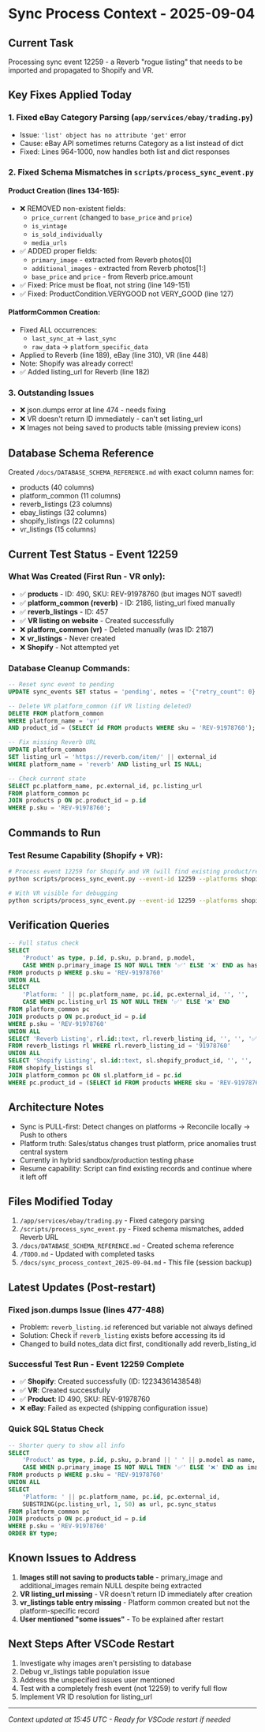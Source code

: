 # Sync Process Context - 2025-09-04

## Current Task
Processing sync event 12259 - a Reverb "rogue listing" that needs to be imported and propagated to Shopify and VR.

## Key Fixes Applied Today

### 1. Fixed eBay Category Parsing (`app/services/ebay/trading.py`)
- Issue: `'list' object has no attribute 'get'` error
- Cause: eBay API sometimes returns Category as a list instead of dict
- Fixed: Lines 964-1000, now handles both list and dict responses

### 2. Fixed Schema Mismatches in `scripts/process_sync_event.py`

#### Product Creation (lines 134-165):
- ❌ REMOVED non-existent fields:
  - `price_current` (changed to `base_price` and `price`)
  - `is_vintage` 
  - `is_sold_individually`
  - `media_urls`
- ✅ ADDED proper fields:
  - `primary_image` - extracted from Reverb photos[0]
  - `additional_images` - extracted from Reverb photos[1:]
  - `base_price` and `price` - from Reverb price.amount
- ✅ Fixed: Price must be float, not string (line 149-151)
- ✅ Fixed: ProductCondition.VERYGOOD not VERY_GOOD (line 127)

#### PlatformCommon Creation:
- Fixed ALL occurrences:
  - `last_sync_at` → `last_sync` 
  - `raw_data` → `platform_specific_data`
- Applied to Reverb (line 189), eBay (line 310), VR (line 448)
- Note: Shopify was already correct!
- ✅ Added listing_url for Reverb (line 182)

### 3. Outstanding Issues
- ❌ json.dumps error at line 474 - needs fixing
- ❌ VR doesn't return ID immediately - can't set listing_url
- ❌ Images not being saved to products table (missing preview icons)

## Database Schema Reference
Created `/docs/DATABASE_SCHEMA_REFERENCE.md` with exact column names for:
- products (40 columns)
- platform_common (11 columns) 
- reverb_listings (23 columns)
- ebay_listings (32 columns)
- shopify_listings (22 columns)
- vr_listings (15 columns)

## Current Test Status - Event 12259

### What Was Created (First Run - VR only):
- ✅ **products** - ID: 490, SKU: REV-91978760 (but images NOT saved!)
- ✅ **platform_common (reverb)** - ID: 2186, listing_url fixed manually
- ✅ **reverb_listings** - ID: 457
- ✅ **VR listing on website** - Created successfully
- ❌ **platform_common (vr)** - Deleted manually (was ID: 2187)
- ❌ **vr_listings** - Never created
- ❌ **Shopify** - Not attempted yet

### Database Cleanup Commands:
```sql
-- Reset sync event to pending
UPDATE sync_events SET status = 'pending', notes = '{"retry_count": 0}' WHERE id = 12259;

-- Delete VR platform_common (if VR listing deleted)
DELETE FROM platform_common 
WHERE platform_name = 'vr' 
AND product_id = (SELECT id FROM products WHERE sku = 'REV-91978760');

-- Fix missing Reverb URL
UPDATE platform_common 
SET listing_url = 'https://reverb.com/item/' || external_id
WHERE platform_name = 'reverb' AND listing_url IS NULL;

-- Check current state
SELECT pc.platform_name, pc.external_id, pc.listing_url 
FROM platform_common pc 
JOIN products p ON pc.product_id = p.id 
WHERE p.sku = 'REV-91978760';
```

## Commands to Run

### Test Resume Capability (Shopify + VR):
```bash
# Process event 12259 for Shopify and VR (will find existing product/reverb)
python scripts/process_sync_event.py --event-id 12259 --platforms shopify vr --retry-errors

# With VR visible for debugging
python scripts/process_sync_event.py --event-id 12259 --platforms shopify vr --vr-no-headless --retry-errors
```

## Verification Queries
```sql
-- Full status check
SELECT 
    'Product' as type, p.id, p.sku, p.brand, p.model,
    CASE WHEN p.primary_image IS NOT NULL THEN '✅' ELSE '❌' END as has_images
FROM products p WHERE p.sku = 'REV-91978760'
UNION ALL
SELECT 
    'Platform: ' || pc.platform_name, pc.id, pc.external_id, '', '',
    CASE WHEN pc.listing_url IS NOT NULL THEN '✅' ELSE '❌' END
FROM platform_common pc
JOIN products p ON pc.product_id = p.id
WHERE p.sku = 'REV-91978760'
UNION ALL
SELECT 'Reverb Listing', rl.id::text, rl.reverb_listing_id, '', '', '✅'
FROM reverb_listings rl WHERE rl.reverb_listing_id = '91978760'
UNION ALL
SELECT 'Shopify Listing', sl.id::text, sl.shopify_product_id, '', '', '✅'
FROM shopify_listings sl
JOIN platform_common pc ON sl.platform_id = pc.id
WHERE pc.product_id = (SELECT id FROM products WHERE sku = 'REV-91978760');
```

## Architecture Notes
- Sync is PULL-first: Detect changes on platforms → Reconcile locally → Push to others
- Platform truth: Sales/status changes trust platform, price anomalies trust central system
- Currently in hybrid sandbox/production testing phase
- Resume capability: Script can find existing records and continue where it left off

## Files Modified Today
1. `/app/services/ebay/trading.py` - Fixed category parsing
2. `/scripts/process_sync_event.py` - Fixed schema mismatches, added Reverb URL
3. `/docs/DATABASE_SCHEMA_REFERENCE.md` - Created schema reference
4. `/TODO.md` - Updated with completed tasks
5. `/docs/sync_process_context_2025-09-04.md` - This file (session backup)

## Latest Updates (Post-restart)

### Fixed json.dumps Issue (lines 477-488)
- Problem: `reverb_listing.id` referenced but variable not always defined
- Solution: Check if `reverb_listing` exists before accessing its id
- Changed to build notes_data dict first, conditionally add reverb_listing_id

### Successful Test Run - Event 12259 Complete
- ✅ **Shopify**: Created successfully (ID: 12234361438548)  
- ✅ **VR**: Created successfully
- ✅ **Product**: ID 490, SKU: REV-91978760
- ❌ **eBay**: Failed as expected (shipping configuration issue)

### Quick SQL Status Check
```sql
-- Shorter query to show all info
SELECT 
    'Product' as type, p.id, p.sku, p.brand || ' ' || p.model as name,
    CASE WHEN p.primary_image IS NOT NULL THEN '✅' ELSE '❌' END as images
FROM products p WHERE p.sku = 'REV-91978760'
UNION ALL
SELECT 
    'Platform: ' || pc.platform_name, pc.id, pc.external_id, 
    SUBSTRING(pc.listing_url, 1, 50) as url, pc.sync_status
FROM platform_common pc
JOIN products p ON pc.product_id = p.id
WHERE p.sku = 'REV-91978760'
ORDER BY type;
```

## Known Issues to Address
1. **Images still not saving to products table** - primary_image and additional_images remain NULL despite being extracted
2. **VR listing_url missing** - VR doesn't return ID immediately after creation
3. **vr_listings table entry missing** - Platform common created but not the platform-specific record
4. **User mentioned "some issues"** - To be explained after restart

## Next Steps After VSCode Restart
1. Investigate why images aren't persisting to database
2. Debug vr_listings table population issue
3. Address the unspecified issues user mentioned
4. Test with a completely fresh event (not 12259) to verify full flow
5. Implement VR ID resolution for listing_url

---
*Context updated at 15:45 UTC - Ready for VSCode restart if needed*